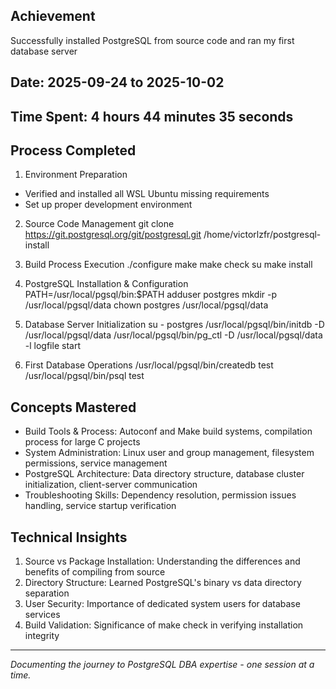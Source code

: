 ## Achievement
Successfully installed PostgreSQL from source code and ran my first database server

## Date: 2025-09-24 to 2025-10-02
## Time Spent: 4 hours 44 minutes 35 seconds

## Process Completed

1. Environment Preparation
- Verified and installed all WSL Ubuntu missing requirements
- Set up proper development environment

2. Source Code Management
git clone https://git.postgresql.org/git/postgresql.git /home/victorlzfr/postgresql-install

3. Build Process Execution
./configure
make
make check
su
make install

4. PostgreSQL Installation & Configuration
PATH=/usr/local/pgsql/bin:$PATH
adduser postgres
mkdir -p /usr/local/pgsql/data
chown postgres /usr/local/pgsql/data

5. Database Server Initialization
su - postgres
/usr/local/pgsql/bin/initdb -D /usr/local/pgsql/data
/usr/local/pgsql/bin/pg_ctl -D /usr/local/pgsql/data -l logfile start

6. First Database Operations
/usr/local/pgsql/bin/createdb test
/usr/local/pgsql/bin/psql test

## Concepts Mastered
- Build Tools & Process: Autoconf and Make build systems, compilation process for large C projects
- System Administration: Linux user and group management, filesystem permissions, service management
- PostgreSQL Architecture: Data directory structure, database cluster initialization, client-server communication
- Troubleshooting Skills: Dependency resolution, permission issues handling, service startup verification

## Technical Insights
1. Source vs Package Installation: Understanding the differences and benefits of compiling from source
2. Directory Structure: Learned PostgreSQL's binary vs data directory separation  
3. User Security: Importance of dedicated system users for database services
4. Build Validation: Significance of make check in verifying installation integrity

---

*Documenting the journey to PostgreSQL DBA expertise - one session at a time.*
